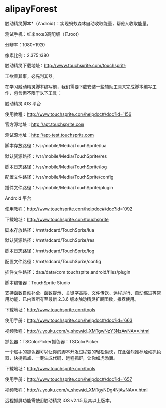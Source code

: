 # alipayForest
触动精灵脚本*（Android）：实现蚂蚁森林自动收取能量，帮他人收取能量。

测试手机：红米note3高配版（已root）

分辨率：1080*1920

像素比例：2.375:/380

触动精灵下载地址：http://www.touchsprite.com/touchsprite

工欲善其事，必先利其器。

在学习触动精灵脚本编写前，我们需要下载安装一些辅助工具来完成脚本编写工作，包含但不限于以下工具：

触动精灵
iOS 平台

使用教程：http://www.touchsprite.com/helpdoc#/doc?id=1156

官方源地址：http://apt.touchsprite.com

测试源地址：http://apt-test.touchsprite.com

脚本存放路径：/var/mobile/Media/TouchSprite/lua

默认资源路径：/var/mobile/Media/TouchSprite/res

脚本日志路径：/var/mobile/Media/TouchSprite/log

配置文件路径：/var/mobile/Media/TouchSprite/config

插件文件路径：/var/mobile/Media/TouchSprite/plugin

Android 平台

使用教程：http://www.touchsprite.com/helpdoc#/doc?id=1092

下载地址：http://www.touchsprite.com/touchsprite

脚本存放路径：/mnt/sdcard/TouchSprite/lua

默认资源路径：/mnt/sdcard/TouchSprite/res

脚本日志路径：/mnt/sdcard/TouchSprite/log

配置文件路径：/mnt/sdcard/TouchSprite/config

插件文件路径：data/data/com.touchsprite.android/files/plugin


脚本编辑器：TouchSprite Studio

支持函数自动补全、函数提示、关键字高亮、文件传送、远程运行、自动缩进等常用功能，已内置所有至最新 2.3.6 版本触动精灵扩展函数，推荐使用。

下载地址：http://www.touchsprite.com/tools

使用手册：http://www.touchsprite.com/helpdoc#/doc?id=1663

视频教程：http://v.youku.com/v_show/id_XMTgwNzY3NzAwNA==.html

抓色器：TSColorPicker抓色器：TSColorPicker

一个趁手的抓色器可以让你的脚本开发过程变的轻松愉快，在此强烈推荐触动抓色器，快捷抓点、一键生成代码、远程抓屏，让你如虎添翼。

下载地址：http://www.touchsprite.com/tools

使用手册：http://www.touchsprite.com/helpdoc#/doc?id=1657

视频教程：http://v.youku.com/v_show/id_XMTgyNDg4NjAwNA==.html

远程抓屏功能需使用触动精灵 iOS v2.1.5 及其以上版本。
